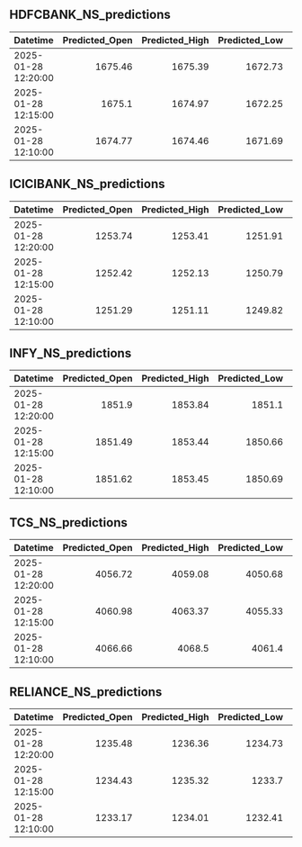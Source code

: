 ## HDFCBANK_NS_predictions
| Datetime            |   Predicted_Open |   Predicted_High |   Predicted_Low |   Predicted_Close |   Predicted_Volume |
|:--------------------|-----------------:|-----------------:|----------------:|------------------:|-------------------:|
| 2025-01-28 12:20:00 |          1675.46 |          1675.39 |         1672.73 |           1674.39 |             136066 |
| 2025-01-28 12:15:00 |          1675.1  |          1674.97 |         1672.25 |           1673.62 |             144919 |
| 2025-01-28 12:10:00 |          1674.77 |          1674.46 |         1671.69 |           1672.88 |             152800 |

## ICICIBANK_NS_predictions
| Datetime            |   Predicted_Open |   Predicted_High |   Predicted_Low |   Predicted_Close |   Predicted_Volume |
|:--------------------|-----------------:|-----------------:|----------------:|------------------:|-------------------:|
| 2025-01-28 12:20:00 |          1253.74 |          1253.41 |         1251.91 |           1254.68 |            99845.5 |
| 2025-01-28 12:15:00 |          1252.42 |          1252.13 |         1250.79 |           1253.28 |           111668   |
| 2025-01-28 12:10:00 |          1251.29 |          1251.11 |         1249.82 |           1252.16 |           115728   |

## INFY_NS_predictions
| Datetime            |   Predicted_Open |   Predicted_High |   Predicted_Low |   Predicted_Close |   Predicted_Volume |
|:--------------------|-----------------:|-----------------:|----------------:|------------------:|-------------------:|
| 2025-01-28 12:20:00 |          1851.9  |          1853.84 |         1851.1  |           1851.55 |            32262.2 |
| 2025-01-28 12:15:00 |          1851.49 |          1853.44 |         1850.66 |           1851.14 |            32762.2 |
| 2025-01-28 12:10:00 |          1851.62 |          1853.45 |         1850.69 |           1851.19 |            32494.3 |

## TCS_NS_predictions
| Datetime            |   Predicted_Open |   Predicted_High |   Predicted_Low |   Predicted_Close |   Predicted_Volume |
|:--------------------|-----------------:|-----------------:|----------------:|------------------:|-------------------:|
| 2025-01-28 12:20:00 |          4056.72 |          4059.08 |         4050.68 |           4056.57 |            38304.2 |
| 2025-01-28 12:15:00 |          4060.98 |          4063.37 |         4055.33 |           4061.34 |            36583.3 |
| 2025-01-28 12:10:00 |          4066.66 |          4068.5  |         4061.4  |           4067.71 |            36349.7 |

## RELIANCE_NS_predictions
| Datetime            |   Predicted_Open |   Predicted_High |   Predicted_Low |   Predicted_Close |   Predicted_Volume |
|:--------------------|-----------------:|-----------------:|----------------:|------------------:|-------------------:|
| 2025-01-28 12:20:00 |          1235.48 |          1236.36 |         1234.73 |           1236.1  |             118831 |
| 2025-01-28 12:15:00 |          1234.43 |          1235.32 |         1233.7  |           1235.02 |             115934 |
| 2025-01-28 12:10:00 |          1233.17 |          1234.01 |         1232.41 |           1233.71 |             114217 |

